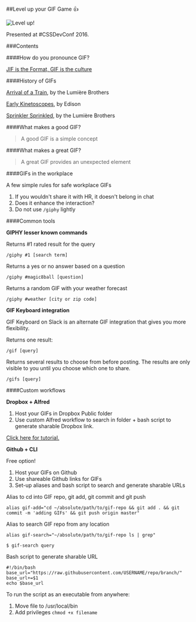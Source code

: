 ##Level up your GIF Game 👍

![Level up!](https://dl.dropboxusercontent.com/u/32684641/meme-hub/level-up.gif)

Presented at #CSSDevConf 2016.

###Contents

####How do you pronounce GIF?

[JIF is the Format, GIF is the culture](https://medium.com/message/jif-is-the-format-gif-is-the-culture-af8673796c44)

####History of GIFs

[Arrival of a Train](https://www.youtube.com/watch?v=1dgLEDdFddk), by the Lumière Brothers

[Early Kinetoscopes](https://www.youtube.com/watch?v=686Y7bZYavA), by Edison

[Sprinkler Sprinkled](https://www.youtube.com/watch?v=IooPPi1YzkM), by the Lumière Brothers

####What makes a good GIF?

> A good GIF is a simple concept

####What makes a great GIF?

> A great GIF provides an unexpected element

####GIFs in the workplace

A few simple rules for safe workplace GIFs

1. If you wouldn't share it with HR, it doesn't belong in chat
2. Does it enhance the interaction?
3. Do not use `/giphy` lightly

####Common tools

**GIPHY lesser known commands**

Returns #1 rated result for the query

```
/giphy #1 [search term]
```

Returns a yes or no answer based on a question

```
/giphy #magic8ball [question]
```

Returns a random GIF with your weather forecast

```
/giphy #weather [city or zip code]
```

**GIF Keyboard integration**

GIF Keyboard on Slack is an alternate GIF integration that gives you more flexibility.

Returns one result:

```
/gif [query]
```

Returns several results to choose from before posting. The results are only visible to you until you choose which one to share.

```
/gifs [query]
```

####Custom workflows

**Dropbox + Alfred**

1. Host your GIFs in Dropbox Public folder
2. Use custom Alfred workflow to search in folder + bash script to generate sharable Dropbox link.

[Click here for tutorial.](http://destroytoday.com/writings/gif-workflow/)

**Github + CLI**

Free option!

1. Host your GIFs on Github
2. Use shareable Github links for GIFs
3. Set-up aliases and bash script to search and generate sharable URLs

Alias to cd into GIF repo, git add, git commit and git push

```
alias gif-add="cd ~/absolute/path/to/gif-repo && git add . && git commit -m 'adding GIFs' && git push origin master"
```

Alias to search GIF repo from any location

```
alias gif-search="~/absolute/path/to/gif-repo ls | grep"

$ gif-search query
```

Bash script to generate sharable URL

```
#!/bin/bash
base_url="https://raw.githubusercontent.com/USERNAME/repo/branch/"
base_url+=$1
echo $base_url
```

To run the script as an executable from anywhere:

1. Move file to /usr/local/bin
2. Add privileges `chmod +x filename`
